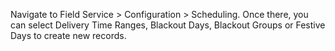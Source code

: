 Navigate to Field Service \> Configuration \> Scheduling. Once there,
you can select Delivery Time Ranges, Blackout Days, Blackout Groups or Festive Days to
create new records.
